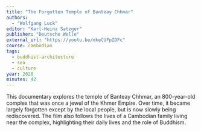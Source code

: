 ```yaml
---
title: "The Forgotten Temple of Banteay Chhmar"
authors:
  - "Wolfgang Luck"
editor: "Karl-Heinz Satzger"
publisher: "Deutsche Welle"
external_url: "https://youtu.be/mkeCUFpIDFc"
course: cambodian
tags:
  - buddhist-architecture
  - sea
  - culture
year: 2020
minutes: 42
---
```


This documentary explores the temple of Banteay Chhmar, an 800-year-old complex that was once a jewel of the Khmer Empire. Over time, it became largely forgotten except by the local people, but is now slowly being rediscovered. The film also follows the lives of a Cambodian family living near the complex, highlighting their daily lives and the role of Buddhism. 
